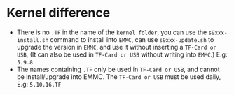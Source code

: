 # Kernel difference 

- There is no `.TF` in the name of the `kernel folder`, you can use the `s9xxx-install.sh` command to install into `EMMC`, can use `s9xxx-update.sh` to upgrade the version in `EMMC`, and use it without inserting a `TF-Card or USB`, (It can also be used in `TF-Card or USB` without writing into `EMMC`.) E.g: `5.9.8`
- The names containing `.TF` only be used in `TF-Card or USB`, and cannot be install/upgrade into EMMC. The `TF-Card or USB` must be used daily, E.g: `5.10.16.TF`

